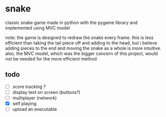 snake
=====

classic snake game made in python with the pygame library and implemented using MVC model

note: the game is designed to redraw the snake every frame. this is less efficient than taking the tail piece off and adding to the head, but i believe adding pieces to the end and moving the snake as a whole is more intuitive. also, the MVC model, which was the bigger concern of this project, would not be needed for the more efficient method

todo
----
- [ ] score tracking ?
- [ ] display text on screen (buttons?)
- [ ] multiplayer (network)
- [x] self playing
- [ ] upload an executable
